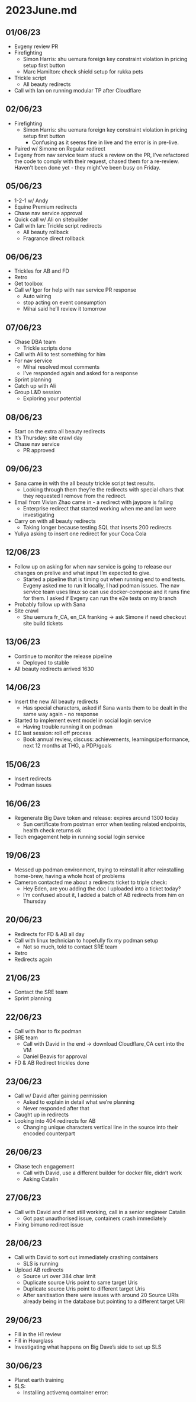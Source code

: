 # 2023June.md
## 01/06/23
- Evgeny review PR 
- Firefighting 
    - Simon Harris: shu uemura foreign key constraint violation in pricing setup first button
    - Marc Hamilton: check shield setup for rukka pets
- Trickle script
    - All beauty redirects
- Call with Ian on running modular TP after Cloudflare
## 02/06/23
- Firefighting 
    - Simon Harris: shu uemura foreign key constraint violation in pricing setup first button 
        - Confusing as it seems fine in live and the error is in pre-live.
- Paired w/ Simone on Regular redirect
- Evgeny from nav service team stuck a review on the PR, I’ve refactored the code to comply with their request, chased them for a re-review. Haven’t been done yet - they might’ve been busy on Friday.
## 05/06/23
- 1-2-1 w/ Andy
- Equine Premium redirects
- Chase nav service approval
- Quick call w/ Ali on sitebuilder
- Call with Ian: Trickle script redirects
    - All beauty rollback
    - Fragrance direct rollback
## 06/06/23
- Trickles for AB and FD
- Retro
- Get toolbox
- Call w/ Igor for help with nav service PR response
    - Auto wiring
    - stop acting on event consumption
    - Mihai said he’ll review it tomorrow
## 07/06/23
- Chase DBA team
    - Trickle scripts done
- Call with Ali to test something for him
- For nav service
    - Mihai resolved most comments
    - I’ve responded again and asked for a response
- Sprint planning
- Catch up with Ali
- Group L&D session
    - Exploring your potential
## 08/06/23
- Start on the extra all beauty redirects
- It’s Thursday: site crawl day
- Chase nav service
    - PR approved
## 09/06/23
- Sana came in with the all beauty trickle script test results. 
    - Looking through them they’re the redirects with special chars that they requested I remove from the redirect.
- Email from Vivian Zhao came in - a redirect with jaypore is failing
    - Enterprise redirect that started working when me and Ian were investigating
- Carry on with all beauty redirects
    - Taking longer because testing SQL that inserts 200 redirects
- Yuliya asking to insert one redirect for your Coca Cola
## 12/06/23
- Follow up on asking for when nav service is going to release our changes on prelive and what input I’m expected to give. 
    - Started a pipeline that is timing out when running end to end tests. Evgeny asked me to run it locally, I had podman issues. The nav service team uses linux so can use docker-compose and it runs fine for them. I asked if Evgeny can run the e2e tests on my branch
- Probably follow up with Sana
- Site crawl
    - Shu uemura fr_CA, en_CA franking -> ask Simone if need checkout site build tickets
## 13/06/23
- Continue to monitor the release pipeline
    - Deployed to stable
- All beauty redirects arrived 1630
## 14/06/23
- Insert the new All beauty redirects
    - Has special characters, asked if Sana wants them to be dealt in the same way again - no response
- Started to implement event model in social login service
    - Having trouble running it on podman
- EC last session: roll off process
    - Book annual review, discuss: achievements, learnings/performance, next 12 months at THG, a PDP/goals
## 15/06/23
- Insert redirects
- Podman issues
## 16/06/23
- Regenerate Big Dave token and release: expires around 1300 today
    - Sun certificate from postman error when testing related endpoints, health check returns ok
- Tech engagement help in running social login service
## 19/06/23
- Messed up podman environment, trying to reinstall it after reinstalling home-brew, having a whole host of problems
- Cameron contacted me about a redirects ticket to triple check:
    - Hey Eden, are you adding the doc I uploaded into a ticket today?
    - I’m confused about it, I added a batch of AB redirects from him on Thursday
## 20/06/23
- Redirects for FD & AB all day
- Call with linux technician to hopefully fix my podman setup
    - Not so much, told to contact SRE team
- Retro
- Redirects again
## 21/06/23
- Contact the SRE team
- Sprint planning
## 22/06/23
- Call with Ihor to fix podman
- SRE team
    - Call with David in the end -> download Cloudflare_CA cert into the VM
    - Daniel Beavis for approval
- FD & AB Redirect trickles done
## 23/06/23
- Call w/ David after gaining permission 
    - Asked to explain in detail what we’re planning
    - Never responded after that
- Caught up in redirects
- Looking into 404 redirects for AB
    - Changing unique characters vertical line in the source into their encoded counterpart
## 26/06/23
- Chase tech engagement
    - Call with David, use a different builder for docker file, didn’t work
    - Asking Catalin
## 27/06/23
- Call with David and if not still working, call in a senior engineer Catalin
    - Got past unauthorised issue, containers crash immediately
- Fixing bimuno redirect issue
## 28/06/23
- Call with David to sort out immediately crashing containers
    - SLS is running
- Upload AB redirects
    - Source uri over 384 char limit
    - Duplicate source Uris  point to same target Uris 
    - Duplicate source Uris  point to different target Uris 
    - After sanitisation there were issues with around 20 Source URIs already being in the database but pointing to a different target URI
## 29/06/23
- Fill in the H1 review
- Fill in Hourglass
- Investigating what happens on Big Dave’s side to set up SLS
## 30/06/23
- Planet earth training
- SLS:
    - Installing activemq container error: